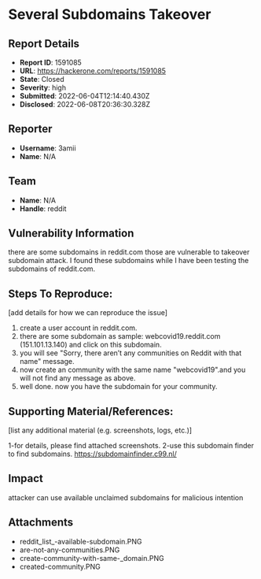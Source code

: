 # Several Subdomains Takeover

## Report Details
- **Report ID**: 1591085
- **URL**: https://hackerone.com/reports/1591085
- **State**: Closed
- **Severity**: high
- **Submitted**: 2022-06-04T12:14:40.430Z
- **Disclosed**: 2022-06-08T20:36:30.328Z

## Reporter
- **Username**: 3amii
- **Name**: N/A

## Team
- **Name**: N/A
- **Handle**: reddit

## Vulnerability Information
there are some subdomains in reddit.com those are vulnerable to takeover subdomain attack. I found these subdomains while I have been testing the subdomains of reddit.com.

## Steps To Reproduce:
[add details for how we can reproduce the issue]

  1. create a user account in reddit.com.
  2. there are some subdomain as sample: webcovid19.reddit.com (151.101.13.140) and click on this subdomain.
  3. you will see "Sorry, there aren’t any communities on Reddit with that name" message.
  4. now create an community with the same name "webcovid19".and you will not find any message as above.
  5. well done. now you have the subdomain for your community.

## Supporting Material/References:
[list any additional material (e.g. screenshots, logs, etc.)]

1-for details, please find attached screenshots.
2-use this subdomain finder to find subdomains.
https://subdomainfinder.c99.nl/

## Impact

attacker can use available unclaimed subdomains for malicious intention

## Attachments
- reddit_list_-available-subdomain.PNG
- are-not-any-communities.PNG
- create-community-with-same-_domain.PNG
- created-community.PNG
